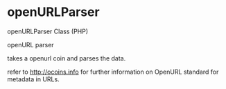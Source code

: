 openURLParser
=============

openURLParser Class (PHP)

openURL parser 

takes a openurl coin and parses the data.

refer to http://ocoins.info for further information on OpenURL standard for metadata in URLs.
